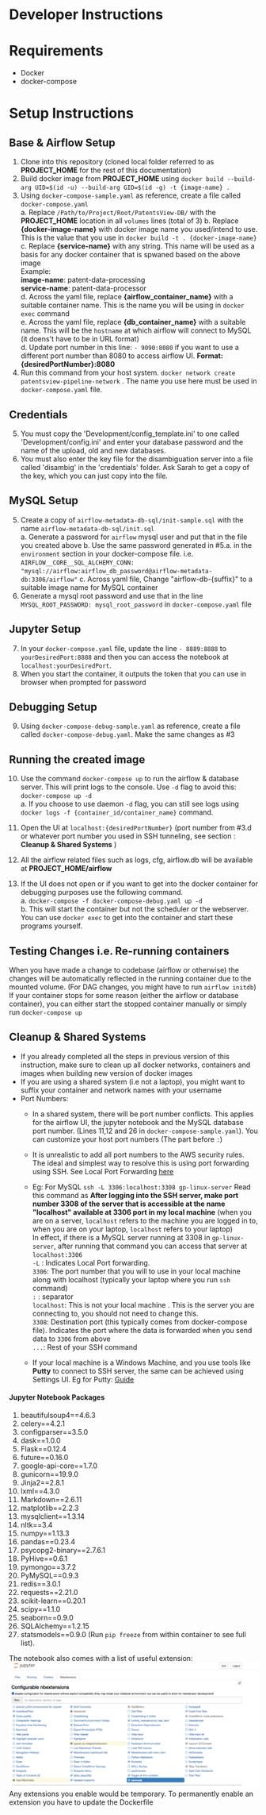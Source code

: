 # Developer Instructions
# Requirements
* Docker
* docker-compose  

# Setup Instructions  
## Base & Airflow Setup

1. Clone into this repository (cloned local folder referred to as **PROJECT_HOME** for the rest of this documentation)
2. Build docker image from **PROJECT_HOME** using `docker build --build-arg UID=$(id -u) --build-arg GID=$(id -g) -t {image-name} .`
3. Using `docker-compose-sample.yaml` as reference, create a file called `docker-compose.yaml`  
	a. Replace `/Path/to/Project/Root/PatentsView-DB/` with the **PROJECT_HOME** location in all `volumes` lines  (total of 3)
	b. Replace **{docker-image-name}** with docker image name you used/intend to use. This is the value that you use in `docker build -t . {docker-image-name}`  
	c. Replace **{service-name}** with any string. This name will be used as a basis for any docker container that is spwaned based on the above image  
Example:  
 **image-name**: patent-data-processing  
 **service-name**: patent-data-processor  
 	d. Across the yaml file, replace **{airflow\_container\_name}** with a suitable container name. This is the name you will be using in `docker exec` command  
 	e. Across the yaml file, replace **{db\_container\_name}** with a suitable name. This will be the `hostname` at which airflow will connect to MySQL (it doens't have to be in URL format)  
 d. Update port number in this line: `- 9090:8080` if you want to use a different port number than 8080 to access airflow UI. **Format: {desiredPortNumber}:8080**  
4. Run this command from your host system. `docker network create patentsview-pipeline-network` . The name you use here must be used in `docker-compose.yaml` file.
## Credentials
5. You must copy the 'Development/config_template.ini' to one called 'Development/config.ini' and enter your database password and the name of the upload, old and new databases. 
6. You must also enter the key file for the disambiguation server into a file called 'disambig' in the 'credentials' folder. Ask Sarah to get a copy of the key, which you can just copy into the file. 
## MySQL Setup  

5. Create a copy of `airflow-metadata-db-sql/init-sample.sql` with the name `airflow-metadata-db-sql/init.sql`  
	a. Generate a password for `airflow` mysql user and put that in the file you created above
	b. Use the same password generated in #5.a. in the `environment` section in your docker-compose file. i.e. `AIRFLOW__CORE__SQL_ALCHEMY_CONN: "mysql://airflow:airflow_db_password@airflow-metadata-db:3306/airflow"` 
   c. Across yaml file, Change "airflow-db-{suffix}" to a suitable image name for MySQL container
6. Generate a mysql root password and use that in the line `MYSQL_ROOT_PASSWORD: mysql_root_password` in `docker-compose.yaml` file  
## Jupyter Setup  

7. In your `docker-compose.yaml` file, update the line `- 8889:8888` to `yourDesiredPort:8888` and then you can access the notebook at `localhost:yourDesiredPort`.  
8. When you start the container, it outputs the token that you can use in browser when prompted for password  
## Debugging Setup
9. Using  `docker-compose-debug-sample.yaml` as reference, create a file called `docker-compose-debug.yaml`. Make the same changes as #3
## Running the created image
10. Use the command `docker-compose up` to run the airflow & database server. This will print logs to the console. Use `-d` flag to avoid this: `docker-compose up -d`  
	a. 	If you choose to use daemon `-d` flag, you can still see logs using `docker logs -f {container_id/container_name}` command. 
11. Open the UI at `localhost:{desiredPortNumber}` (port number from #3.d or whatever port number you used in SSH tunneling, see section : **Cleanup & Shared Systems** ) 
12. All the airflow related files such as logs, cfg, airflow.db will be available at **PROJECT_HOME/airflow**

13. If the UI does not open or if you want to get into the docker container for debugging purposes use the following command.   
	a.	`docker-compose -f docker-compose-debug.yaml up -d`  
	b. This will start the container but not the scheduler or the webserver. You can use `docker exec` to get into the container and start these programs yourself. 
	
	
## Testing Changes i.e. Re-running containers
When you have made a change to codebase (airflow or otherwise) the changes will be automatically reflected in the running container due to the mounted volume. (For DAG changes, you might have to run `airflow initdb`)  
If your container stops for some reason (either the airflow or database container), you can either start the stopped container manually or simply run `docker-compose up`

## Cleanup & Shared Systems
* If you already completed all the steps in previous version of this instruction, make sure to clean up all docker networks, containers and images when building new version of docker images    
* If you are using a shared system (i.e not a laptop), you might want to suffix your container and network names with your username
* Port Numbers:
	* In a shared system, there will be port number conflicts. This applies for the airflow UI, the jupyter notebook and the MySQL database port number. (Lines 11,12 and 26 in `docker-compose-sample.yaml`). You can customize your host port numbers (The part before `:`)
	*  It is unrealistic to add all port numbers to the AWS security rules. The ideal and simplest way to resolve this is using port forwarding using SSH. See Local Port Forwarding [here](https://help.ubuntu.com/community/SSH/OpenSSH/PortForwarding)
	*  Eg: For MySQL `ssh -L 3306:localhost:3308 gp-linux-server`  Read this command as **After logging into the SSH server, make port number 3308 of the server that is accessible at the name "localhost" available at 3306 port in my local machine** (when you are on a server, `localhost` refers to the machine you are logged in to, when you are on your laptop, `localhost` refers to your laptop)   
In effect, if there is a MySQL server running at 3308 in `gp-linux-server`, after running that command you can access that server at `localhost:3306`  
	`-L`  : Indicates Local Port forwarding.  
	`3306`: The port number that you will to use in your local machine along with localhost (typically your laptop where you run `ssh` command)  
	`:` : separator  
	`localhost`: This is not your local machine . This is the server you are connecting to, you should not need to change this.  
	`3308`: Destination port (this typically comes from docker-compose file). Indicates the port where the data is forwarded when you send data to `3306` from above  
	`...`: Rest of your SSH command
	
	* If your local machine is a Windows Machine, and you use tools like **Putty** to connect to SSH server, the same can be achieved using Settings UI. Eg for Putty: [Guide](https://www.linode.com/docs/networking/ssh/ssh-connections-using-putty-on-windows/#port-forwarding-ssh-tunnels-with-putty)
	
#### Jupyter Notebook Packages   
1. beautifulsoup4==4.6.3  
2. celery==4.2.1  
3. configparser==3.5.0  
4. dask==1.0.0  
5. Flask==0.12.4  
6. future==0.16.0  
7. google-api-core==1.7.0  
8. gunicorn==19.9.0  
9. Jinja2==2.8.1  
10. lxml==4.3.0  
11. Markdown==2.6.11  
12. matplotlib==2.2.3  
13. mysqlclient==1.3.14  
14. nltk==3.4  
15. numpy==1.13.3  
16. pandas==0.23.4  
17. psycopg2-binary==2.7.6.1  
18. PyHive==0.6.1
19. pymongo==3.7.2
20. PyMySQL==0.9.3
21. redis==3.0.1  
22. requests==2.21.0  
23. scikit-learn==0.20.1  
24. scipy==1.1.0  
25. seaborn==0.9.0  
26. SQLAlchemy==1.2.15  
27. statsmodels==0.9.0
(Run `pip freeze` from within container to see full list).
  
The notebook also comes with a list of useful extension:   
![Extensions](extensions.png) Any extensions you enable would be temporary. To permanently enable an extension you have to update the Dockerfile 
 


